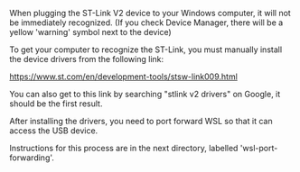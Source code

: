 When plugging the ST-Link V2 device to your Windows computer, it will not be immediately recognized. (If you check Device Manager, there will be a yellow 'warning' symbol next to the device)

To get your computer to recognize the ST-Link, you must manually install the device drivers from the following link:

https://www.st.com/en/development-tools/stsw-link009.html

You can also get to this link by searching "stlink v2 drivers" on Google, it should be the first result.

After installing the drivers, you need to port forward WSL so that it can access the USB device.

Instructions for this process are in the next directory, labelled 'wsl-port-forwarding'.
